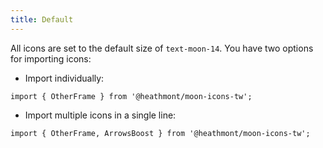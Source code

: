 ```yaml
---
title: Default
---
```


All icons are set to the default size of `text-moon-14`. You have two options for importing icons:

- Import individually:

`import { OtherFrame } from '@heathmont/moon-icons-tw';`

- Import multiple icons in a single line:

`import { OtherFrame, ArrowsBoost } from '@heathmont/moon-icons-tw';`
